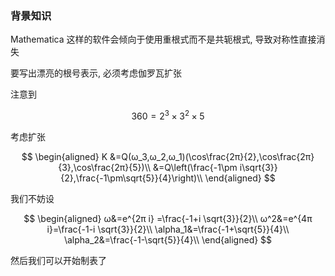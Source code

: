 ### 背景知识

Mathematica 这样的软件会倾向于使用重根式而不是共轭根式, 导致对称性直接消失

要写出漂亮的根号表示, 必须考虑伽罗瓦扩张

注意到 

$$360=2^3\times 3^2\times5$$

考虑扩张

$$
\begin{aligned}
K
&=Q(ω_3,ω_2,ω_1)(\cos\frac{2π}{2},\cos\frac{2π}{3},\cos\frac{2π}{5})\\
&=Q\left(\frac{-1\pm i\sqrt{3}}{2},\frac{-1\pm\sqrt{5}}{4}\right)\\
\end{aligned}
$$

我们不妨设

$$
\begin{aligned}
ω&=e^{2π i} =\frac{-1+i \sqrt{3}}{2}\\
ω^2&=e^{4π i}=\frac{-1-i \sqrt{3}}{2}\\
\alpha_1&=\frac{-1+\sqrt{5}}{4}\\
\alpha_2&=\frac{-1-\sqrt{5}}{4}\\
\end{aligned}
$$

然后我们可以开始制表了
